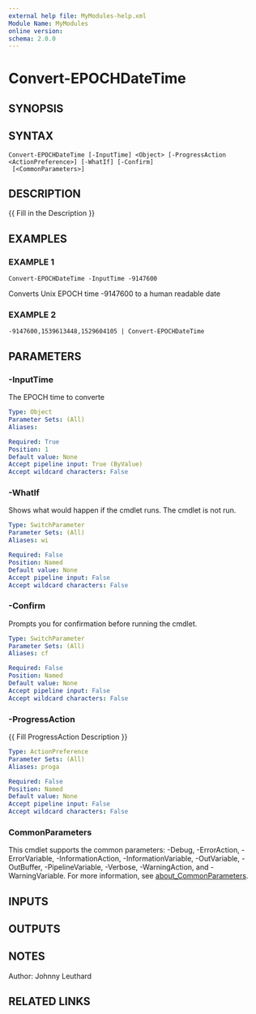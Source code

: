 ```yaml
---
external help file: MyModules-help.xml
Module Name: MyModules
online version:
schema: 2.0.0
---
```


# Convert-EPOCHDateTime

## SYNOPSIS

## SYNTAX

```
Convert-EPOCHDateTime [-InputTime] <Object> [-ProgressAction <ActionPreference>] [-WhatIf] [-Confirm]
 [<CommonParameters>]
```

## DESCRIPTION
{{ Fill in the Description }}

## EXAMPLES

### EXAMPLE 1
```
Convert-EPOCHDateTime -InputTime -9147600
```

Converts Unix EPOCH time -9147600 to a human readable date

### EXAMPLE 2
```
-9147600,1539613448,1529604105 | Convert-EPOCHDateTime
```

## PARAMETERS

### -InputTime
The EPOCH time to converte

```yaml
Type: Object
Parameter Sets: (All)
Aliases:

Required: True
Position: 1
Default value: None
Accept pipeline input: True (ByValue)
Accept wildcard characters: False
```

### -WhatIf
Shows what would happen if the cmdlet runs.
The cmdlet is not run.

```yaml
Type: SwitchParameter
Parameter Sets: (All)
Aliases: wi

Required: False
Position: Named
Default value: None
Accept pipeline input: False
Accept wildcard characters: False
```

### -Confirm
Prompts you for confirmation before running the cmdlet.

```yaml
Type: SwitchParameter
Parameter Sets: (All)
Aliases: cf

Required: False
Position: Named
Default value: None
Accept pipeline input: False
Accept wildcard characters: False
```

### -ProgressAction
{{ Fill ProgressAction Description }}

```yaml
Type: ActionPreference
Parameter Sets: (All)
Aliases: proga

Required: False
Position: Named
Default value: None
Accept pipeline input: False
Accept wildcard characters: False
```

### CommonParameters
This cmdlet supports the common parameters: -Debug, -ErrorAction, -ErrorVariable, -InformationAction, -InformationVariable, -OutVariable, -OutBuffer, -PipelineVariable, -Verbose, -WarningAction, and -WarningVariable. For more information, see [about_CommonParameters](http://go.microsoft.com/fwlink/?LinkID=113216).

## INPUTS

## OUTPUTS

## NOTES
Author: Johnny Leuthard

## RELATED LINKS
